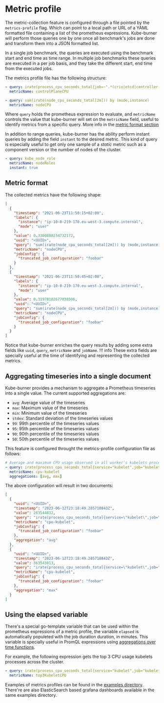 # Metric profile

The metric-collection feature is configured through a file pointed by the `metrics-profile` flag. Which can point to a local path or URL of a YAML formatted file containing a list of the prometheus expressions. Kube-burner will perform those queries one by one once all benchmark's jobs are done and transform them into a JSON formatted list.

In a single job benchmark, the queries are executed using the benchmark start and end time as time range. In multiple job benchmarks these queries are executed in a per job basis, and they take the different start, end time from the executed jobs.

The metrics profile file has the following structure:

```yaml
- query: irate(process_cpu_seconds_total{job=~".*(crio|etcd|controller-manager|apiserver|scheduler).*"}[2m])
  metricName: controlPlaneCPU

- query: sum(irate(node_cpu_seconds_total[2m])) by (mode,instance)
  metricName: nodeCPU
```

Where `query` holds the prometheus expression to evaluate, and `metricName` controls the value that kube-burner will set on the `metricName` field, useful to identify metrics from a specific query. More info in the [metric format section](#metric-format)

In addition to range queries, kube-burner has the ability perform instant queries by adding the field `instant` to the desired metric. This kind of query is especially useful to get only one sample of a *static* metric such as a component version or the number of nodes of the cluster.

```yaml
- query: kube_node_role
  metricName: nodeRoles
  instant: true
```

## Metric format

The collected metrics have the following shape:

```json
[
  {
    "timestamp": "2021-06-23T11:50:15+02:00",
    "labels": {
      "instance": "ip-10-0-219-170.eu-west-3.compute.internal",
      "mode": "user"
    },
    "value": 0.3300880234732172,
    "uuid": "<UUID>",
    "query": "sum(irate(node_cpu_seconds_total[2m])) by (mode,instance) > 0",
    "metricName": "nodeCPU",
    "jobConfig": {
      "truncated_job_configuration": "foobar"
    }
  },
  {
    "timestamp": "2021-06-23T11:50:45+02:00",
    "labels": {
      "instance": "ip-10-0-219-170.eu-west-3.compute.internal",
      "mode": "user"
    },
    "value": 0.31978102677038506,
    "uuid": "<UUID>",
    "query": "sum(irate(node_cpu_seconds_total[2m])) by (mode,instance) > 0",
    "metricName": "nodeCPU",
    "jobConfig": {
      "truncated_job_configuration": "foobar"
    }
  }
]
```

Notice that kube-burner enriches the query results by adding some extra fields like `uuid`, `query`, `metricName` and `jobName`.
!!! info
    These extra fields are specially useful at the time of identifying and representing the collected metrics.

## Aggregating timeseries into a single document

Kube-burner provides a mechanism to aggregate a Prometheus timeseries into a single value.
The current supported aggregations are:

- `avg`: Average value of the timeseries
- `max`: Maximum value of the timeseries
- `min`: Minimum value of the timeseries
- `stdev`: Standard deviation of the timeseries values
- `99`: 99th percentile of the timeseries values
- `95`: 95th percentile of the timeseries values
- `90`: 90th percentile of the timeseries values
- `50`: 50th percentile of the timeseries values

This feature is configured throught the metrics-profile configuration file as follows:

```yaml
# Average and maximum CPU usage observed in all worker's kubelets processes
- query: irate(process_cpu_seconds_total{service="kubelet",job="kubelet"}[2m]) and on (node) kube_node_role{role="worker"}
  metricName: cpu-kubelet
  aggregations: [avg, max]
```

The above configuration will result in two documents:

```json
[
  {
    "uuid": "<UUID>",
    "timestamp": "2023-06-12T23:18:49.285718843Z",
    "value": 263544832,
    "query": "irate(process_cpu_seconds_total{service=\"kubelet\",job=\"kubelet\"}[2m]) and on (node) kube_node_role{role=\"worker\"}",
    "metricName": "cpu-kubelet",
    "jobConfig": {
      "truncated_job_configuration": "foobar"
    },
    "aggregation": "avg"
  },
  {
    "uuid": "<UUID>",
    "timestamp": "2023-06-12T23:18:49.285718843Z",
    "value": 363543813,
    "query": "irate(process_cpu_seconds_total{service=\"kubelet\",job=\"kubelet\"}[2m]) and on (node) kube_node_role{role=\"worker\"}",
    "metricName": "cpu-kubelet",
    "jobConfig": {
      "truncated_job_configuration": "foobar"
    },
    "aggregation": "max"
  }
]
```

## Using the elapsed variable

There's a special go-template variable that can be used within the prometheus expressions of a metric profile, the variable `elapsed` is automatically populeted with the job duration duration, in minutes. This variable is specially useful in PromQL expressions using [aggregations over time functions](https://prometheus.io/docs/prometheus/latest/querying/functions/#aggregation_over_time).

For example, the following expression gets the top 3 CPU usage kubelets processes across the cluster.

```yaml
- query: irate(process_cpu_seconds_total{service="kubelet",job="kubelet"}[2m]) * 100 and on (node) topk(3,avg_over_time(irate(process_cpu_seconds_total{service="kubelet",job="kubelet"}[2m])[{{ .elapsed }}:]))
  metricName: top3KubeletCPU
```

Examples of metrics profiles can be found in the [examples directory](https://github.com/cloud-bulldozer/kube-burner/tree/master/examples/). There're are also ElasticSearch based grafana dashboards available in the same examples directory.

